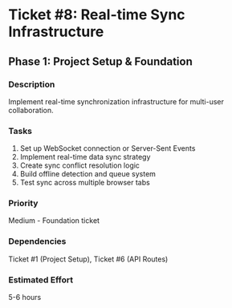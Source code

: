 # Ticket #8: Real-time Sync Infrastructure

## Phase 1: Project Setup & Foundation

### Description
Implement real-time synchronization infrastructure for multi-user collaboration.

### Tasks
1) Set up WebSocket connection or Server-Sent Events  
2) Implement real-time data sync strategy  
3) Create sync conflict resolution logic  
4) Build offline detection and queue system  
5) Test sync across multiple browser tabs  

### Priority
Medium - Foundation ticket

### Dependencies
Ticket #1 (Project Setup), Ticket #6 (API Routes)

### Estimated Effort
5-6 hours
